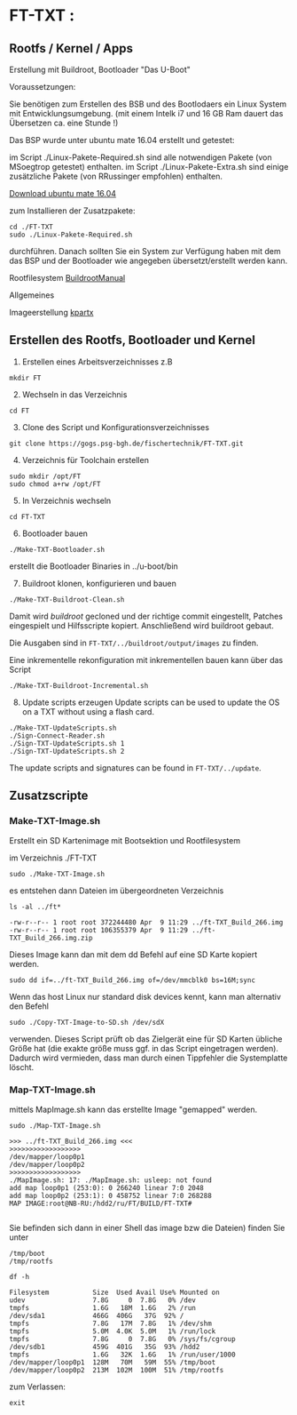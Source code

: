 
# FT-TXT : 

## Rootfs / Kernel / Apps

Erstellung mit Buildroot, Bootloader "Das U-Boot"

Voraussetzungen:

Sie benötigen zum Erstellen des BSB und des Bootlodaers ein Linux System mit Entwicklungsumgebung. (mit einem Intelk i7 und 16 GB Ram dauert das Übersetzen ca. eine Stunde !)

Das BSP wurde unter ubuntu mate 16.04 erstellt und getestet:

im Script ./Linux-Pakete-Required.sh sind alle notwendigen Pakete (von MSoegtrop getestet) enthalten.
im Script ./Linux-Pakete-Extra.sh sind einige zusätzliche Pakete (von RRussinger empfohlen) enthalten.

[Download ubuntu mate 16.04](http://cdimage.ubuntu.com/ubuntu-mate/releases/16.04.4/release/ubuntu-mate-16.04.4-desktop-amd64.iso) 

zum Installieren der Zusatzpakete:
  ```
  cd ./FT-TXT
  sudo ./Linux-Pakete-Required.sh
  ```
durchführen. Danach sollten Sie ein System zur Verfügung haben mit dem das BSP und der Bootloader wie angegeben übersetzt/erstellt werden kann.

Rootfilesystem
[BuildrootManual](https://buildroot.org/downloads/manual/manual.pdf) 

Allgemeines

Imageerstellung
[kpartx](https://robert.penz.name/73/kpartx-a-tool-for-mounting-partitions-within-an-image-file/) 

## Erstellen des Rootfs, Bootloader und Kernel

1. Erstellen eines Arbeitsverzeichnisses
  z.B 
  ```
  mkdir FT
  ```

2. Wechseln in das Verzeichnis
  ```
  cd FT
  ```

3. Clone des Script und Konfigurationsverzeichnisses
  ```
  git clone https://gogs.psg-bgh.de/fischertechnik/FT-TXT.git
  ```

4. Verzeichnis für Toolchain erstellen
  ```
  sudo mkdir /opt/FT
  sudo chmod a+rw /opt/FT
  ```

5. In Verzeichnis wechseln
  ```
  cd FT-TXT
  ```	

6. Bootloader bauen
  ```
  ./Make-TXT-Bootloader.sh
  ```
  erstellt die Bootloader Binaries in ../u-boot/bin

7. Buildroot klonen, konfigurieren und bauen
  ```
  ./Make-TXT-Buildroot-Clean.sh
  ```
  Damit wird *buildroot* gecloned und der richtige commit eingestellt,
  Patches eingespielt und Hilfsscripte kopiert.
  Anschließend wird buildroot gebaut.
  
  Die Ausgaben sind in 
  `FT-TXT/../buildroot/output/images`
  zu finden.

  Eine inkrementelle rekonfiguration mit inkrementellen bauen kann über das Script
  ```
  ./Make-TXT-Buildroot-Incremental.sh
  ```

8. Update scripts erzeugen
  Update scripts can be used to update the OS on a TXT without using a flash card.
  ```
  ./Make-TXT-UpdateScripts.sh
  ./Sign-Connect-Reader.sh
  ./Sign-TXT-UpdateScripts.sh 1
  ./Sign-TXT-UpdateScripts.sh 2
  ```
  The update scripts and signatures can be found in `FT-TXT/../update`.

## Zusatzscripte

### Make-TXT-Image.sh

Erstellt ein SD Kartenimage mit Bootsektion und Rootfilesystem

im Verzeichnis ./FT-TXT
```
sudo ./Make-TXT-Image.sh
```
es entstehen dann Dateien im übergeordneten Verzeichnis
```
ls -al ../ft*

-rw-r--r-- 1 root root 372244480 Apr  9 11:29 ../ft-TXT_Build_266.img
-rw-r--r-- 1 root root 106355379 Apr  9 11:29 ../ft-TXT_Build_266.img.zip

```
Dieses Image kann dan mit dem dd Befehl auf eine SD Karte kopiert werden.
```
sudo dd if=../ft-TXT_Build_266.img of=/dev/mmcblk0 bs=16M;sync
```
Wenn das host Linux nur standard disk devices kennt, kann man alternativ den Befehl
```
sudo ./Copy-TXT-Image-to-SD.sh /dev/sdX
```
verwenden. Dieses Script prüft ob das Zielgerät eine für SD Karten übliche Größe hat (die exakte größe muss ggf. in das Script eingetragen werden). Dadurch wird vermieden, dass man durch einen Tippfehler die Systemplatte löscht.

### Map-TXT-Image.sh

mittels MapImage.sh kann das erstellte Image "gemapped" werden.

```
sudo ./Map-TXT-Image.sh

>>> ../ft-TXT_Build_266.img <<<
>>>>>>>>>>>>>>>>>>
/dev/mapper/loop0p1
/dev/mapper/loop0p2
>>>>>>>>>>>>>>>>>>
./MapImage.sh: 17: ./MapImage.sh: usleep: not found
add map loop0p1 (253:0): 0 266240 linear 7:0 2048
add map loop0p2 (253:1): 0 458752 linear 7:0 268288
MAP IMAGE:root@NB-RU:/hdd2/ru/FT/BUILD/FT-TXT# 


```
Sie befinden sich dann in einer Shell 
das image bzw die Dateien) finden Sie unter

```
/tmp/boot
/tmp/rootfs
```
```
df -h

Filesystem           Size  Used Avail Use% Mounted on
udev                 7.8G     0  7.8G   0% /dev
tmpfs                1.6G   18M  1.6G   2% /run
/dev/sda1            466G  406G   37G  92% /
tmpfs                7.8G   17M  7.8G   1% /dev/shm
tmpfs                5.0M  4.0K  5.0M   1% /run/lock
tmpfs                7.8G     0  7.8G   0% /sys/fs/cgroup
/dev/sdb1            459G  401G   35G  93% /hdd2
tmpfs                1.6G   32K  1.6G   1% /run/user/1000
/dev/mapper/loop0p1  128M   70M   59M  55% /tmp/boot
/dev/mapper/loop0p2  213M  102M  100M  51% /tmp/rootfs

```
zum Verlassen:
```
exit
```

